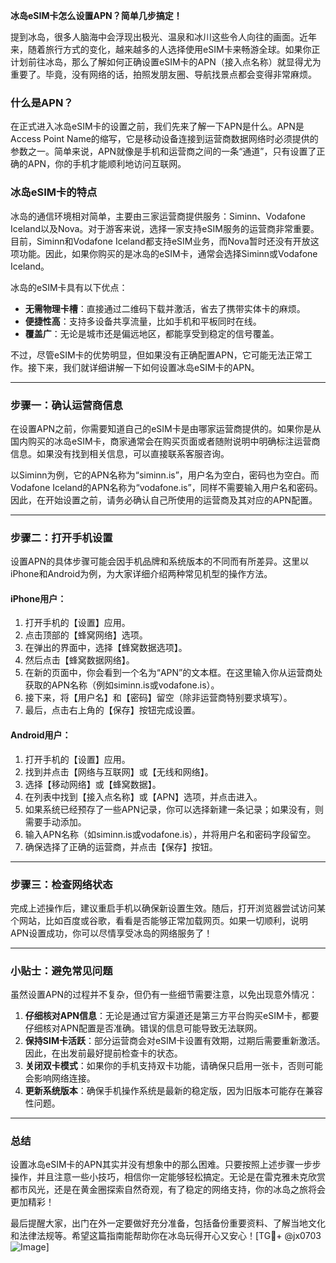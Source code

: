 **冰岛eSIM卡怎么设置APN？简单几步搞定！**

提到冰岛，很多人脑海中会浮现出极光、温泉和冰川这些令人向往的画面。近年来，随着旅行方式的变化，越来越多的人选择使用eSIM卡来畅游全球。如果你正计划前往冰岛，那么了解如何正确设置eSIM卡的APN（接入点名称）就显得尤为重要了。毕竟，没有网络的话，拍照发朋友圈、导航找景点都会变得非常麻烦。

### 什么是APN？
在正式进入冰岛eSIM卡的设置之前，我们先来了解一下APN是什么。APN是Access Point Name的缩写，它是移动设备连接到运营商数据网络时必须提供的参数之一。简单来说，APN就像是手机和运营商之间的一条“通道”，只有设置了正确的APN，你的手机才能顺利地访问互联网。

### 冰岛eSIM卡的特点
冰岛的通信环境相对简单，主要由三家运营商提供服务：Siminn、Vodafone Iceland以及Nova。对于游客来说，选择一家支持eSIM服务的运营商非常重要。目前，Siminn和Vodafone Iceland都支持eSIM业务，而Nova暂时还没有开放这项功能。因此，如果你购买的是冰岛的eSIM卡，通常会选择Siminn或Vodafone Iceland。

冰岛的eSIM卡具有以下优点：
- **无需物理卡槽**：直接通过二维码下载并激活，省去了携带实体卡的麻烦。
- **便捷性高**：支持多设备共享流量，比如手机和平板同时在线。
- **覆盖广**：无论是城市还是偏远地区，都能享受到稳定的信号覆盖。

不过，尽管eSIM卡的优势明显，但如果没有正确配置APN，它可能无法正常工作。接下来，我们就详细讲解一下如何设置冰岛eSIM卡的APN。

---

### 步骤一：确认运营商信息
在设置APN之前，你需要知道自己的eSIM卡是由哪家运营商提供的。如果你是从国内购买的冰岛eSIM卡，商家通常会在购买页面或者随附说明中明确标注运营商信息。如果没有找到相关信息，可以直接联系客服咨询。

以Siminn为例，它的APN名称为“siminn.is”，用户名为空白，密码也为空白。而Vodafone Iceland的APN名称为“vodafone.is”，同样不需要输入用户名和密码。因此，在开始设置之前，请务必确认自己所使用的运营商及其对应的APN配置。

---

### 步骤二：打开手机设置
设置APN的具体步骤可能会因手机品牌和系统版本的不同而有所差异。这里以iPhone和Android为例，为大家详细介绍两种常见机型的操作方法。

#### iPhone用户：
1. 打开手机的【设置】应用。
2. 点击顶部的【蜂窝网络】选项。
3. 在弹出的界面中，选择【蜂窝数据选项】。
4. 然后点击【蜂窝数据网络】。
5. 在新的页面中，你会看到一个名为“APN”的文本框。在这里输入你从运营商处获取的APN名称（例如siminn.is或vodafone.is）。
6. 接下来，将【用户名】和【密码】留空（除非运营商特别要求填写）。
7. 最后，点击右上角的【保存】按钮完成设置。

#### Android用户：
1. 打开手机的【设置】应用。
2. 找到并点击【网络与互联网】或【无线和网络】。
3. 选择【移动网络】或【蜂窝数据】。
4. 在列表中找到【接入点名称】或【APN】选项，并点击进入。
5. 如果系统已经预存了一些APN记录，你可以选择新建一条记录；如果没有，则需要手动添加。
6. 输入APN名称（如siminn.is或vodafone.is），并将用户名和密码字段留空。
7. 确保选择了正确的运营商，并点击【保存】按钮。

---

### 步骤三：检查网络状态
完成上述操作后，建议重启手机以确保新设置生效。随后，打开浏览器尝试访问某个网站，比如百度或谷歌，看看是否能够正常加载网页。如果一切顺利，说明APN设置成功，你可以尽情享受冰岛的网络服务了！

---

### 小贴士：避免常见问题
虽然设置APN的过程并不复杂，但仍有一些细节需要注意，以免出现意外情况：

1. **仔细核对APN信息**：无论是通过官方渠道还是第三方平台购买eSIM卡，都要仔细核对APN配置是否准确。错误的信息可能导致无法联网。
2. **保持SIM卡活跃**：部分运营商会对eSIM卡设置有效期，过期后需要重新激活。因此，在出发前最好提前检查卡的状态。
3. **关闭双卡模式**：如果你的手机支持双卡功能，请确保只启用一张卡，否则可能会影响网络连接。
4. **更新系统版本**：确保手机操作系统是最新的稳定版，因为旧版本可能存在兼容性问题。

---

### 总结
设置冰岛eSIM卡的APN其实并没有想象中的那么困难。只要按照上述步骤一步步操作，并且注意一些小技巧，相信你一定能够轻松搞定。无论是在雷克雅未克欣赏都市风光，还是在黄金圈探索自然奇观，有了稳定的网络支持，你的冰岛之旅将会更加精彩！

最后提醒大家，出门在外一定要做好充分准备，包括备份重要资料、了解当地文化和法律法规等。希望这篇指南能帮助你在冰岛玩得开心又安心！[TG💪+ @jx0703 ![Image](https://github.com/user-attachments/assets/dbca1d08-cadb-493c-b0ec-ad6f7a83f270)]